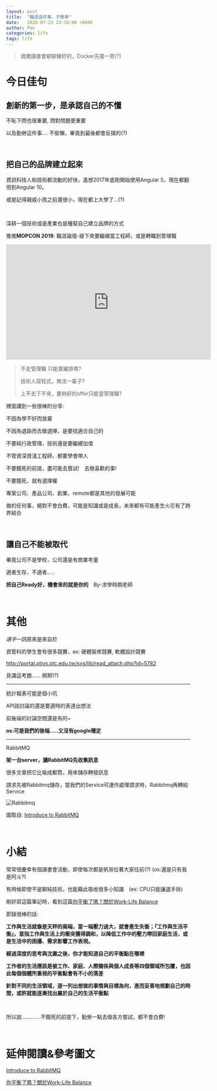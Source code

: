 ```yaml
---
layout: post
title:  "職涯這件事，不簡單"
date:   2020-07-23 23:18:00 +0800
author: Pon
categories: life
tags: life
---
```


> 偶爾讀書會聊聊蠻好的，Docker先擺一旁(?)



# 今日佳句

## 創新的第一步，是承認自己的不懂

不恥下問也很重要, 問對問題更重要

以及勤勞這件事.... 不偷懶，畢竟到最後都會反撲的(?)

<br>

## 把自己的品牌建立起來

資訊科技人和技術都流動的好快，遙想2017年底剛開始使用Angular 5，現在都翻倍到Angular 10。

或是記得親戚小孩之前還很小，現在都上大學了...(?)

<br>

深耕一個技術或是產業也是種幫自己建立品牌的方式

推推**MOPCON 2019**: 職涯論壇-接下來要繼續當工程師，或是轉職到管理職

<iframe width="560" height="315" src="https://www.youtube.com/embed/qy8UECJtgqQ" frameborder="0" allow="accelerometer; autoplay; encrypted-media; gyroscope; picture-in-picture" allowfullscreen></iframe>

> 不走管理職 只能賣雞排嗎?  
>
> 技術人寫程式，無法一輩子?
>
> 上不去下不來，要夠好的offer只能當管理職?

裡面講到一些很棒的分享:

不因為學不好而放棄 

不因為退路而去做選擇，是要找適合自己的

不要純行政管理，技術還是要繼續加值 

不管資深資淺工程師，都要學會帶人 

不要餓死的前提，盡可能去嘗試!　去做喜歡的事!

不要餓死，就有選擇權

專案公司、產品公司、創業、remote都是其他的發展可能 

做的任何事，絕對不會白費，可能是知識或是成長，未來都有可能產生火花有了跨界結合



<br>

## 讓自己不能被取代

畢竟公司不是學校，公司還是有商業考量

適者生存，不適者.....

**把自己Ready好，機會來的就是你的**　By-求學時期老師

<br>

# 其他

*選手*一詞原來是來自於

資管科的學生會有很多競賽，ex: 硬體裝修競賽, 軟體設計競賽

http://portal.ptivs.ptc.edu.tw/sys/lib/read_attach.php?id=5782

見識這考題...... 掰掰(?)

---

統計報表可能是個小坑

API該討論的還是要適時的表達出想法

前後端的討論空間還是有的~

**os:可是我們的後端.....又沒有google穩定**

---

RabbitMQ

**架一台server，讓RabbitMQ先收集訊息**

很多文章把它比喻成郵筒，用來儲存轉發訊息

請求先被Rabbitmq儲存，當我們的Service可運作處理請求時，Rabbitmq再轉給Service

![Rabbitmq](https://i.imgur.com/1vCGgYa.png)

圖取自: [Introduce to RabbitMQ](https://tedmax100.github.io/2017/12/13/Introduce-to-RabbitMQ/)

<br>



# 小結

常常很慶幸有個讀書會活動，即使每次都是帆哥拉著大家往前(?) (os:還是只有我是阿斗?)

有時候即使不是聊純技術，也能藉此吸收很多小知識　(ex: CPU只能讓選手拆)



剛好寫這篇筆記時，看到這篇[你平衡了嗎？關於Work-Life Balance](https://twworkforce.com/2020/01/18/work-life-balance/)

節錄很棒的話:

**工作與生活就像是天秤的兩端，當一端壓力過大，就會產生失衡；『工作與生活平衡』，意指工作與生活上的衝突獲得調和，以降低工作中的壓力帶回家庭生活，或是生活中的困擾、需求影響工作表現。**

**經過深度的思考與沈澱之後，你才能知道自己的平衡點在哪裡**

**工作者的生活應該是被工作、家庭、人際關係與個人成長等四個領域所包覆，也因此每個個體所重視的平衡點會有不小的落差**

**針對不同的生活領域，逐一列出想做的事情與目標為何，進而妥善地規劃自己的時間，或許就能逐漸找出屬於自己的生活平衡點**

<br>

所以說.............不餓死的前提下，勤勞一點去做各方嘗試，都不會白費!

<br>

# 延伸閱讀&參考圖文

[Introduce to RabbitMQ](https://tedmax100.github.io/2017/12/13/Introduce-to-RabbitMQ/)

[你平衡了嗎？關於Work-Life Balance](https://twworkforce.com/2020/01/18/work-life-balance/)

